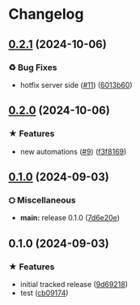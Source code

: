 # Changelog

## [0.2.1](https://github.com/Superd22/tayiocraft/compare/fabric-v0.2.0...fabric-v0.2.1) (2024-10-06)


### ♻ Bug Fixes

* hotfix server side ([#11](https://github.com/Superd22/tayiocraft/issues/11)) ([6013b60](https://github.com/Superd22/tayiocraft/commit/6013b609105771d2640cdd2b45b73f29bb137574))

## [0.2.0](https://github.com/Superd22/tayiocraft/compare/fabric-v0.1.0...fabric-v0.2.0) (2024-10-06)


### ★ Features

* new automations ([#9](https://github.com/Superd22/tayiocraft/issues/9)) ([f3f8169](https://github.com/Superd22/tayiocraft/commit/f3f81695bbc9f80973abf4172344e0453e45276e))

## [0.1.0](https://github.com/Superd22/tayiocraft/compare/fabric-v1.0.0...fabric-v0.1.0) (2024-09-03)


### ⛭ Miscellaneous

* **main:** release 0.1.0 ([7d6e20e](https://github.com/Superd22/tayiocraft/commit/7d6e20ef07c395fcab1759b562d7d1945d3701b7))

## 0.1.0 (2024-09-03)


### ★ Features

* initial tracked release ([9d69218](https://github.com/Superd22/tayiocraft/commit/9d69218d1966815cc2fa6fb08e8408ad9076d0d2))
* test ([cb09174](https://github.com/Superd22/tayiocraft/commit/cb09174d1f4614a3bcce054b876bf0fb1fe2b409))
